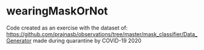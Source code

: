 # wearingMaskOrNot
 Code created as an exercise with the dataset of: https://github.com/prajnasb/observations/tree/master/mask_classifier/Data_Generator  made during quarantine by COVID-19 2020
